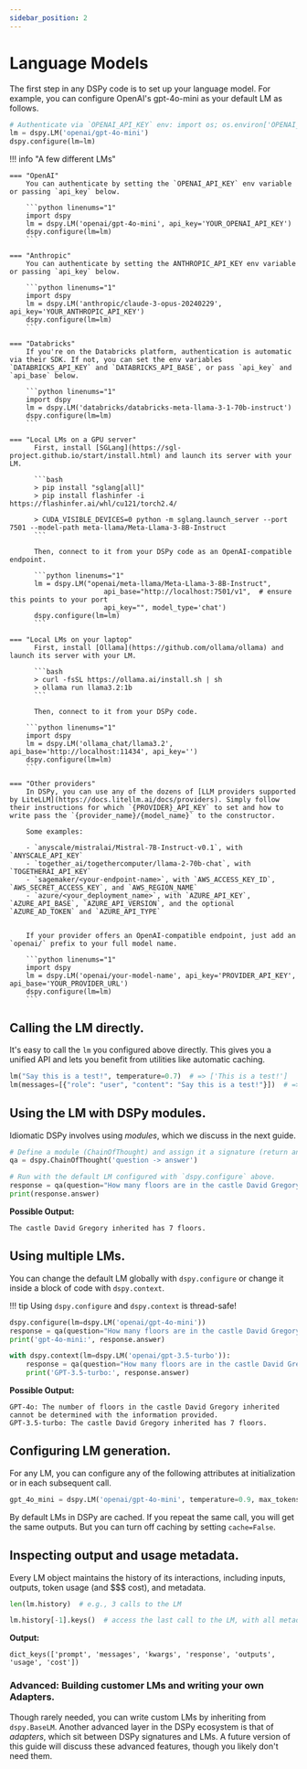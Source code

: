 ```yaml
---
sidebar_position: 2
---
```


# Language Models

The first step in any DSPy code is to set up your language model. For example, you can configure OpenAI's gpt-4o-mini as your default LM as follows.

```python linenums="1"
# Authenticate via `OPENAI_API_KEY` env: import os; os.environ['OPENAI_API_KEY'] = 'here'
lm = dspy.LM('openai/gpt-4o-mini')
dspy.configure(lm=lm)
```

!!! info "A few different LMs"

    === "OpenAI"
        You can authenticate by setting the `OPENAI_API_KEY` env variable or passing `api_key` below.

        ```python linenums="1"
        import dspy
        lm = dspy.LM('openai/gpt-4o-mini', api_key='YOUR_OPENAI_API_KEY')
        dspy.configure(lm=lm)
        ```

    === "Anthropic"
        You can authenticate by setting the ANTHROPIC_API_KEY env variable or passing `api_key` below.

        ```python linenums="1"
        import dspy
        lm = dspy.LM('anthropic/claude-3-opus-20240229', api_key='YOUR_ANTHROPIC_API_KEY')
        dspy.configure(lm=lm)
        ```

    === "Databricks"
        If you're on the Databricks platform, authentication is automatic via their SDK. If not, you can set the env variables `DATABRICKS_API_KEY` and `DATABRICKS_API_BASE`, or pass `api_key` and `api_base` below.

        ```python linenums="1"
        import dspy
        lm = dspy.LM('databricks/databricks-meta-llama-3-1-70b-instruct')
        dspy.configure(lm=lm)
        ```

    === "Local LMs on a GPU server"
          First, install [SGLang](https://sgl-project.github.io/start/install.html) and launch its server with your LM.

          ```bash
          > pip install "sglang[all]"
          > pip install flashinfer -i https://flashinfer.ai/whl/cu121/torch2.4/ 

          > CUDA_VISIBLE_DEVICES=0 python -m sglang.launch_server --port 7501 --model-path meta-llama/Meta-Llama-3-8B-Instruct
          ```

          Then, connect to it from your DSPy code as an OpenAI-compatible endpoint.

          ```python linenums="1"
          lm = dspy.LM("openai/meta-llama/Meta-Llama-3-8B-Instruct",
                           api_base="http://localhost:7501/v1",  # ensure this points to your port
                           api_key="", model_type='chat')
          dspy.configure(lm=lm)
          ```

    === "Local LMs on your laptop"
          First, install [Ollama](https://github.com/ollama/ollama) and launch its server with your LM.

          ```bash
          > curl -fsSL https://ollama.ai/install.sh | sh
          > ollama run llama3.2:1b
          ```

          Then, connect to it from your DSPy code.

        ```python linenums="1"
        import dspy
        lm = dspy.LM('ollama_chat/llama3.2', api_base='http://localhost:11434', api_key='')
        dspy.configure(lm=lm)
        ```

    === "Other providers"
        In DSPy, you can use any of the dozens of [LLM providers supported by LiteLLM](https://docs.litellm.ai/docs/providers). Simply follow their instructions for which `{PROVIDER}_API_KEY` to set and how to write pass the `{provider_name}/{model_name}` to the constructor.

        Some examples:

        - `anyscale/mistralai/Mistral-7B-Instruct-v0.1`, with `ANYSCALE_API_KEY`
        - `together_ai/togethercomputer/llama-2-70b-chat`, with `TOGETHERAI_API_KEY`
        - `sagemaker/<your-endpoint-name>`, with `AWS_ACCESS_KEY_ID`, `AWS_SECRET_ACCESS_KEY`, and `AWS_REGION_NAME`
        - `azure/<your_deployment_name>`, with `AZURE_API_KEY`, `AZURE_API_BASE`, `AZURE_API_VERSION`, and the optional `AZURE_AD_TOKEN` and `AZURE_API_TYPE`

        
        If your provider offers an OpenAI-compatible endpoint, just add an `openai/` prefix to your full model name.

        ```python linenums="1"
        import dspy
        lm = dspy.LM('openai/your-model-name', api_key='PROVIDER_API_KEY', api_base='YOUR_PROVIDER_URL')
        dspy.configure(lm=lm)
        ```

## Calling the LM directly.

It's easy to call the `lm` you configured above directly. This gives you a unified API and lets you benefit from utilities like automatic caching.

```python linenums="1"       
lm("Say this is a test!", temperature=0.7)  # => ['This is a test!']
lm(messages=[{"role": "user", "content": "Say this is a test!"}])  # => ['This is a test!']
``` 

## Using the LM with DSPy modules.

Idiomatic DSPy involves using _modules_, which we discuss in the next guide.

```python linenums="1" 
# Define a module (ChainOfThought) and assign it a signature (return an answer, given a question).
qa = dspy.ChainOfThought('question -> answer')

# Run with the default LM configured with `dspy.configure` above.
response = qa(question="How many floors are in the castle David Gregory inherited?")
print(response.answer)
```
**Possible Output:**
```text
The castle David Gregory inherited has 7 floors.
```

## Using multiple LMs.

You can change the default LM globally with `dspy.configure` or change it inside a block of code with `dspy.context`.

!!! tip
    Using `dspy.configure` and `dspy.context` is thread-safe!


```python linenums="1" 
dspy.configure(lm=dspy.LM('openai/gpt-4o-mini'))
response = qa(question="How many floors are in the castle David Gregory inherited?")
print('gpt-4o-mini:', response.answer)

with dspy.context(lm=dspy.LM('openai/gpt-3.5-turbo')):
    response = qa(question="How many floors are in the castle David Gregory inherited?")
    print('GPT-3.5-turbo:', response.answer)
```
**Possible Output:**
```text
GPT-4o: The number of floors in the castle David Gregory inherited cannot be determined with the information provided.
GPT-3.5-turbo: The castle David Gregory inherited has 7 floors.
```

## Configuring LM generation.

For any LM, you can configure any of the following attributes at initialization or in each subsequent call.

```python linenums="1" 
gpt_4o_mini = dspy.LM('openai/gpt-4o-mini', temperature=0.9, max_tokens=8000, stop=None, cache=False)
```

By default LMs in DSPy are cached. If you repeat the same call, you will get the same outputs. But you can turn off caching by setting `cache=False`.


## Inspecting output and usage metadata.

Every LM object maintains the history of its interactions, including inputs, outputs, token usage (and $$$ cost), and metadata.

```python linenums="1" 
len(lm.history)  # e.g., 3 calls to the LM

lm.history[-1].keys()  # access the last call to the LM, with all metadata
```

**Output:**
```text
dict_keys(['prompt', 'messages', 'kwargs', 'response', 'outputs', 'usage', 'cost'])
```

### Advanced: Building customer LMs and writing your own Adapters.

Though rarely needed, you can write custom LMs by inheriting from `dspy.BaseLM`. Another advanced layer in the DSPy ecosystem is that of _adapters_, which sit between DSPy signatures and LMs. A future version of this guide will discuss these advanced features, though you likely don't need them.

